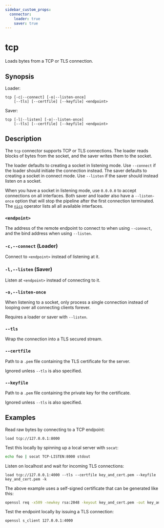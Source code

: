 ```yaml
---
sidebar_custom_props:
  connector:
    loader: true
    saver: true
---
```


# tcp

Loads bytes from a TCP or TLS connection.

## Synopsis

Loader:

```
tcp [-c|--connect] [-o|--listen-once]
    [--tls] [--certfile] [--keyfile] <endpoint>
```

Saver:

```
tcp [-l|--listen] [-o|--listen-once]
    [--tls] [--certfile] [--keyfile] <endpoint>
```

## Description

The `tcp` connector supports TCP or TLS connections. The loader reads blocks of
bytes from the socket, and the saver writes them to the socket.

The loader defaults to creating a socket in listening mode. Use `--connect` if
the loader should initiate the connection instead. The saver defaults to
creating a socket in connect mode. Use `--listen` if the saver should instead
listen on a socket.

When you have a socket in listening mode, use `0.0.0.0` to accept connections on
all interfaces. Both saver and loader also have a `--listen-once` option that
will stop the pipeline after the first connection terminated. The
[`nics`](../operators/nics.md) operator lists all all available interfaces.

### `<endpoint>`

The address of the remote endpoint to connect to when using `--connect`, and the
bind address when using `--listen`.

### `-c,--connect` (Loader)

Connect to `<endpoint>` instead of listening at it.

### `-l,--listen` (Saver)

Listen at `<endpoint>` instead of connecting to it.

### `-o,--listen-once`

When listening to a socket, only process a single connection instead of looping
over all connecting clients forever.

Requires a loader or saver with `--listen`.

### `--tls`

Wrap the connection into a TLS secured stream.

### `--certfile`

Path to a `.pem` file containing the TLS certificate for the server.

Ignored unless `--tls` is also specified.

### `--keyfile`

Path to a `.pem` file containing the private key for the certificate.

Ignored unless `--tls` is also specified.

## Examples

Read raw bytes by connecting to a TCP endpoint:

```
load tcp://127.0.0.1:8000
```

Test this locally by spinning up a local server with `socat`:

```bash
echo foo | socat TCP-LISTEN:8000 stdout
```

Listen on localhost and wait for incoming TLS connections:

```
load tcp://127.0.0.1:4000 --tls --certfile key_and_cert.pem --keyfile key_and_cert.pem -k
```

The above example uses a self-signed certificate that can be generated like this:

```bash
openssl req -x509 -newkey rsa:2048 -keyout key_and_cert.pem -out key_and_cert.pem -days 365 -nodes
```

Test the endpoint locally by issuing a TLS connection:

```bash
openssl s_client 127.0.0.1:4000
```
